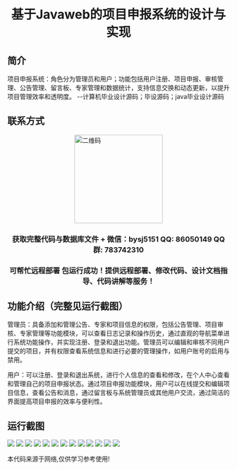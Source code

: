 <p><h1 align="center">基于Javaweb的项目申报系统的设计与实现</h1></p>

## 简介
项目申报系统：角色分为管理员和用户；功能包括用户注册、项目申报、审核管理、公告管理、留言板、专家管理和数据统计，支持信息交换和动态更新，以提升项目管理效率和透明度。    --计算机毕业设计源码；毕设源码；java毕业设计源码


## 联系方式
<img src="https://bs-1329754181.cos.ap-shanghai.myqcloud.com/wx.jpg" alt="二维码" style="display: block; margin: 0 auto;" width="200px">
<p><h3 align="center">获取完整代码与数据库文件 + 微信：bysj5151 QQ: 86050149 QQ群: 783742310</h3></p>
<p><h3 align="center">可帮忙远程部署 包运行成功！提供远程部署、修改代码、设计文档指导、代码讲解等服务！</h3></p>

## 功能介绍（完整见运行截图）
管理员：具备添加和管理公告、专家和项目信息的权限，包括公告管理、项目审核、专家管理等功能模块，可以查看日志记录和操作历史，通过直观的导航菜单进行系统功能操作，并实现注册、登录和退出功能。管理员可以编辑和审核不同用户提交的项目，并有权限查看系统信息和进行必要的管理操作，如用户账号的启用与禁用。  
  
用户：可以注册、登录和退出系统，进行个人信息的查看和修改，在个人中心查看和管理自己的项目申报状态。通过项目申报功能模块，用户可以在线提交和编辑项目信息，查看公告和消息，通过留言板与系统管理员或其他用户交流，通过简洁的界面提高项目申报的效率与便利性。


## 运行截图
![](https://bs-1329754181.cos.ap-shanghai.myqcloud.com/spring/ProjectDeclarationSystemBasedOnJavaWeb/img/001.jpg)
![](https://bs-1329754181.cos.ap-shanghai.myqcloud.com/spring/ProjectDeclarationSystemBasedOnJavaWeb/img/002.jpg)
![](https://bs-1329754181.cos.ap-shanghai.myqcloud.com/spring/ProjectDeclarationSystemBasedOnJavaWeb/img/003.jpg)
![](https://bs-1329754181.cos.ap-shanghai.myqcloud.com/spring/ProjectDeclarationSystemBasedOnJavaWeb/img/004.jpg)
![](https://bs-1329754181.cos.ap-shanghai.myqcloud.com/spring/ProjectDeclarationSystemBasedOnJavaWeb/img/005.jpg)
![](https://bs-1329754181.cos.ap-shanghai.myqcloud.com/spring/ProjectDeclarationSystemBasedOnJavaWeb/img/006.jpg)
![](https://bs-1329754181.cos.ap-shanghai.myqcloud.com/spring/ProjectDeclarationSystemBasedOnJavaWeb/img/007.jpg)
![](https://bs-1329754181.cos.ap-shanghai.myqcloud.com/spring/ProjectDeclarationSystemBasedOnJavaWeb/img/008.jpg)
![](https://bs-1329754181.cos.ap-shanghai.myqcloud.com/spring/ProjectDeclarationSystemBasedOnJavaWeb/img/009.jpg)
![](https://bs-1329754181.cos.ap-shanghai.myqcloud.com/spring/ProjectDeclarationSystemBasedOnJavaWeb/img/010.jpg)
![](https://bs-1329754181.cos.ap-shanghai.myqcloud.com/spring/ProjectDeclarationSystemBasedOnJavaWeb/img/011.jpg)
![](https://bs-1329754181.cos.ap-shanghai.myqcloud.com/spring/ProjectDeclarationSystemBasedOnJavaWeb/img/012.jpg)
![](https://bs-1329754181.cos.ap-shanghai.myqcloud.com/spring/ProjectDeclarationSystemBasedOnJavaWeb/img/013.jpg)

<p>本代码来源于网络,仅供学习参考使用!</p>
